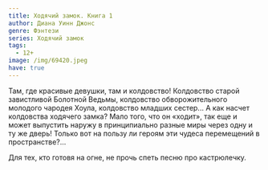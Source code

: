 ```yaml
---
title: Ходячий замок. Книга 1
author: Диана Уинн Джонс
genre: Фэнтези
series: Ходячий замок
tags:
  - 12+
image: /img/69420.jpeg
have: true
---
```

Там, где красивые девушки, там и колдовство! Колдовство старой завистливой Болотной Ведьмы, колдовство обворожительного молодого чародея Хоула, колдовство младших сестер... А как насчет колдовства ходячего замка? Мало того, что он «ходит», так еще и может выпустить наружу в принципиально разные миры через одну и ту же дверь! Только вот на пользу ли героям эти чудеса перемещений в пространстве?...



Для тех, кто готовя на огне, не прочь спеть песню про кастрюлечку.